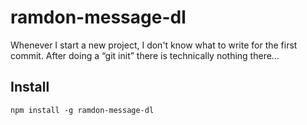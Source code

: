 # ramdon-message-dl

Whenever I start a new project, I don't know what to write for the first commit. After doing a “git init” there is technically nothing there...

## Install

```npm
npm install -g ramdon-message-dl
```
